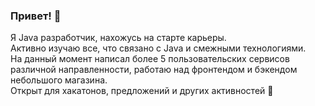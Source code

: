 ### Привет! 👋

Я Java разработчик, нахожусь на старте карьеры. <br>
Активно изучаю все, что связано с Java и смежными технологиями. <br>
На данный момент написал более 5 пользовательских сервисов различной направленности,
работаю над фронтендом и бэкендом небольшого магазина. <br>
Открыт для хакатонов, предложений и других активностей :muscle:

